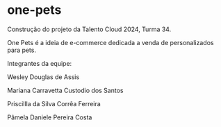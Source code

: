 # one-pets

Construção do projeto da Talento Cloud 2024, Turma 34.

One Pets é a ideia de e-commerce dedicada a venda de personalizados para pets.

Integrantes da equipe:

Wesley Douglas de Assis

Mariana Carravetta Custodio dos Santos

Priscillla da Silva Corrêa Ferreira

Pâmela Daniele Pereira Costa
